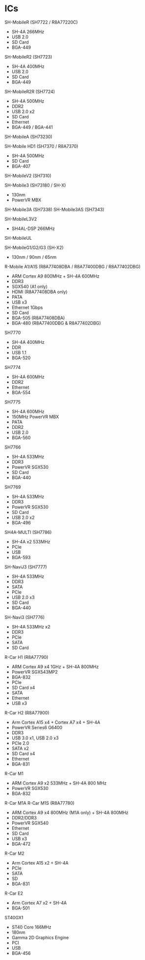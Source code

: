 # ICs
SH-MobileR (SH7722 / R8A77220C)
  - SH-4A 266MHz
  - USB 2.0
  - SD Card
  - BGA-449

SH-MobileR2 (SH7723)
  - SH-4A 400MHz
  - USB 2.0
  - SD Card
  - BGA-449

SH-MobileR2R (SH7724)
  - SH-4A 500MHz
  - DDR2
  - USB 2.0 x2
  - SD Card
  - Ethernet
  - BGA-449 / BGA-441

SH-MobileA (SH73230)
  

SH-Mobile HD1 (SH7370 / R8A7370)
  - SH-4A 500MHz
  - SD Card
  - BGA-407

SH-MobileV2 (SH7310)


SH-Mobile3 (SH73180 / SH-X)
  - 130nm
  - PowerVR MBX

SH-Mobile3A (SH7338)
SH-Mobile3AS (SH7343)

SH-MobileL3V2
  - SH4AL-DSP 266MHz

SH-MobileUL

SH-MobileG1/G2/G3 (SH-X2)
  - 130nm / 90nm / 65nm

R-Mobile A1/A1S (R8A77408DBA / R8A77400DBG / R8A77402DBG)
  - ARM Cortex A9 800MHz + SH-4A 600MHz
  - DDR3
  - SGX540 (A1 only)
  - HDMI (R8A77408DBA only)
  - PATA
  - USB x3
  - Ethernet 1Gbps
  - SD Card
  - BGA-505 (R8A77408DBA)
  - BGA-480 (R8A77400DBG & R8A77402DBG)

SH7770
  - SH-4A 400MHz
  - DDR
  - USB 1.1
  - BGA-520

SH7774
  - SH-4A 600MHz
  - DDR2
  - Ethernet
  - BGA-554

SH7775
  - SH-4A 600MHz
  - 150MHz PowerVR MBX
  - PATA
  - DDR2
  - USB 2.0
  - BGA-560

SH7766
  - SH-4A 533MHz
  - DDR3
  - PowerVR SGX530
  - SD Card
  - BGA-440

SH7769
  - SH-4A 533MHz
  - DDR3
  - PowerVR SGX530
  - SD Card
  - USB 2.0 x2
  - BGA-496

SH4A-MULTI (SH7786)
  - SH-4A x2 533MHz
  - PCIe
  - USB
  - BGA-593

SH-NaviJ3 (SH7777)
  - SH-4A 533MHz
  - DDR3
  - SATA
  - PCIe
  - USB 2.0 x3
  - SD Card
  - BGA-440

SH-Navi3 (SH7776)
  - SH-4A 533MHz x2
  - DDR3
  - PCIe
  - SATA
  - SD Card

R-Car H1 (R8A77790)
  - ARM Cortex A9 x4 1GHz + SH-4A 800MHz
  - PowerVR SGX543MP2
  - BGA-832
  - PCIe
  - SD Card x4
  - SATA
  - Ethernet
  - USB x3

R-Car H2 (R8A77900)
  - Arm Cortex A15 x4 + Cortex A7 x4 + SH-4A
  - PowerVR Series6 G6400
  - DDR3
  - USB 3.0 x1, USB 2.0 x3
  - PCIe 2.0
  - SATA x2
  - SD Card x4
  - Ethernet
  - BGA-831

R-Car M1
  - ARM Cortex A9 x2 533MHz + SH-4A 800 MHz
  - PowerVR SGX530 
  - BGA-832

R-Car M1A
R-Car M1S (R8A77780)
  - ARM Cortex A9 x4 800MHz (M1A only) + SH-4A 800MHz
  - DDR2/DDR3
  - PowerVR SGX540
  - Ethernet
  - SD Card
  - USB x3
  - BGA-472

R-Car M2
  - Arm Cortex A15 x2 + SH-4A
  - PCIe
  - SATA
  - SD
  - BGA-831

R-Car E2
  - Arm Cortex A7 x2 + SH-4A
  - BGA-501

ST40GX1
  - ST40 Core 166MHz
  - 180nm
  - Gamma 2D Graphics Engine
  - PCI
  - USB
  - BGA-456


